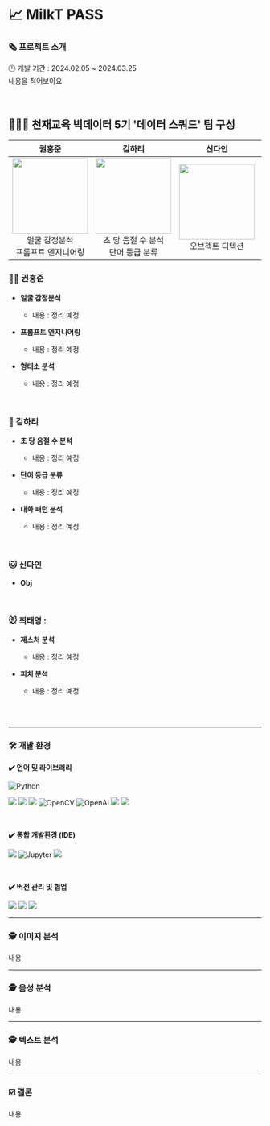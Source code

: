 # 📈 MilkT PASS

### **🗞️ 프로젝트 소개**
🕛 개발 기간 : 2024.02.05 ~ 2024.03.25
<br>
내용을 적어보아요


<br>

## **🧑‍🤝‍🧑 천재교육 빅데이터 5기 '데이터 스쿼드' 팀 구성**

<div align="center">
 
| **권홍준** | **김하리** | **신다인** | **최태영** |
| :------: |  :------: | :------: | :------: |
| <a href="https://github.com/k-3730"><img src="https://github.com/k-3730.png" height="150" width="150"></a> <br/> 얼굴 감정분석 <br/> 프롬프트 엔지니어링 | <a href="https://github.com/hariqueen"><img src="https://github.com/hariqueen.png" height="150" width="150"></a> <br/> 초 당 음절 수 분석 <br/> 단어 등급 분류 | <a href="https://github.com/daini0i"><img src="https://github.com/daini0i.png" height="150" width="150"></a> <br/> 오브젝트 디텍션 | <a href="https://github.com/surplus96"><img src="https://github.com/surplus96.png" height="150" width="150"></a> <br/> 제스처 분석 <br/> 피치 분석 |  



</div>

### 🐻‍❄️ 권홍준
- **얼굴 감정분석**
   - 내용 : 정리 예정

- **프롬프트 엔지니어링**
   - 내용 : 정리 예정

- **형태소 분석**
   - 내용 : 정리 예정
 
<br>

### 🐶 김하리
- **초 당 음절 수 분석**
   - 내용 : 정리 예정

- **단어 등급 분류**
   - 내용 : 정리 예정
 
 - **대화 패턴 분석**
   - 내용 : 정리 예정

<br>

### 🐱 신다인
- **Obj**

<br>

### 🐭 최태영 :
- **제스처 분석**
   - 내용 : 정리 예정
 
 - **피치 분석**
   - 내용 : 정리 예정
  
<br><br>


---

### **🛠 개발 환경**
**✔️ 언어 및 라이브러리**

<img alt="Python" src ="https://img.shields.io/badge/Python-3776AB.svg?&style=for-the-badge&logo=Python&logoColor=white"/> 

<img src="https://img.shields.io/badge/numpy-013243?style=for-the-badge&logo=numpy&logoColor=white"> <img src="https://img.shields.io/badge/pandas-15048?style=for-the-badge&logo=pandas&logoColor=white"> <img src="https://img.shields.io/badge/pytorch-EE4C2C?style=for-the-badge&logo=pytorch&logoColor=white"> <img alt="OpenCV" src ="https://img.shields.io/badge/OpenCV-5C3EE8.svg?&style=for-the-badge&logo=OpenCV&logoColor=white"/> <img alt="OpenAI" src ="https://img.shields.io/badge/OpenAI-412991.svg?&style=for-the-badge&logo=OpenAI&logoColor=white"/> <img src="https://img.shields.io/badge/ffmpeg-007808?style=for-the-badge&logo=ffmpeg&logoColor=white"> <img src="https://img.shields.io/badge/scikitlearn-F7931E?style=for-the-badge&logo=scikitlearn&logoColor=white">
 
<br>
 
**✔️ 통합 개발환경 (IDE)**

<img src="https://img.shields.io/badge/visualstudiocode-007ACC?style=for-the-badge&logo=visualstudiocode&logoColor=white"> <img alt="Jupyter" src ="https://img.shields.io/badge/Jupyter-F37626.svg?&style=for-the-badge&logo=Jupyter&logoColor=white"/> <img src="https://img.shields.io/badge/googlecolab-F9AB00?style=for-the-badge&logo=googlecolab&logoColor=white"> 

<br>

**✔️ 버전 관리 및 협업**

<img src="https://img.shields.io/badge/github-181717?style=for-the-badge&logo=github&logoColor=white"> <img src="https://img.shields.io/badge/notion-000000?style=for-the-badge&logo=notion&logoColor=white"> <img src="https://img.shields.io/badge/slack-4A154B?style=for-the-badge&logo=slack&logoColor=white">


---

### **🕵️ 이미지 분석**
내용

---

### **🕵️ 음성 분석**
내용

---

### **🕵️ 텍스트 분석**
내용

---

### **☑️ 결론**
내용


